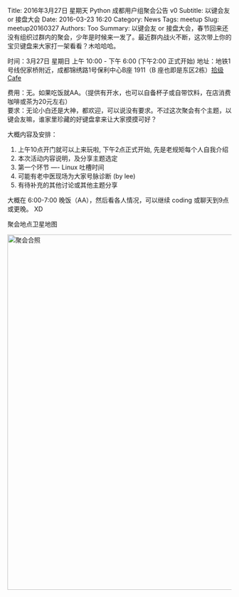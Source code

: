 Title: 2016年3月27日 星期天 Python 成都用户组聚会公告 v0
Subtitle: 以键会友 or 接盘大会
Date: 2016-03-23 16:20
Category: News
Tags: meetup
Slug: meetup20160327
Authors: Too
Summary: 以键会友 or 接盘大会，春节回来还没有组织过群内的聚会，少年是时候来一发了。最近群内战火不断，这次带上你的宝贝键盘来大家打一架看看？木哈哈哈。 

时间：3月27日 星期日 上午 10:00 - 下午 6:00 (下午2:00 正式开始) 
地址：地铁1号线倪家桥附近，成都锦绣路1号保利中心B座 1911（B 座也即是东区2栋）[拾级 Cafe](http://www.dianping.com/shop/57939072)


费用：无。如果吃饭就AA。（提供有开水，也可以自备杯子或自带饮料，在店消费咖啡或茶为20元左右）  
要求：无论小白还是大神，都欢迎，可以说没有要求。不过这次聚会有个主题，以键会友嘛，谁家里珍藏的好键盘拿来让大家摸摸可好？    

大概内容及安排：    
1. 上午10点开门就可以上来玩啦, 下午2点正式开始, 先是老规矩每个人自我介绍    
2. 本次活动内容说明，及分享主题选定    
3. 第一个环节 —- Linux 吐槽时间    
4. 可能有老中医现场为大家号脉诊断 (by lee)    
5. 有待补充的其他讨论或其他主题分享

大概在 6:00-7:00 晚饭（AA），然后看各人情况，可以继续 coding 或聊天到9点或更晚。 XD

聚会地点卫星地图    
<div class=text-center><img src=/img/10f_map.png width=800 alt=聚会合照></div>

